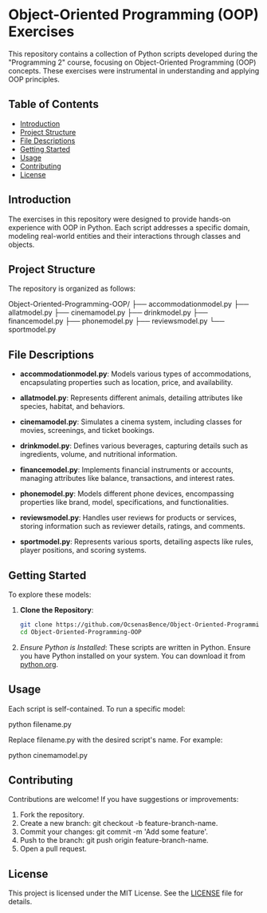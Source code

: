 # Object-Oriented Programming (OOP) Exercises

This repository contains a collection of Python scripts developed during the "Programming 2" course, focusing on Object-Oriented Programming (OOP) concepts. These exercises were instrumental in understanding and applying OOP principles.

## Table of Contents

- [Introduction](#introduction)
- [Project Structure](#project-structure)
- [File Descriptions](#file-descriptions)
- [Getting Started](#getting-started)
- [Usage](#usage)
- [Contributing](#contributing)
- [License](#license)

## Introduction

The exercises in this repository were designed to provide hands-on experience with OOP in Python. Each script addresses a specific domain, modeling real-world entities and their interactions through classes and objects.

## Project Structure

The repository is organized as follows:

Object-Oriented-Programming-OOP/
├── accommodationmodel.py
├── allatmodel.py
├── cinemamodel.py
├── drinkmodel.py
├── financemodel.py
├── phonemodel.py
├── reviewsmodel.py
└── sportmodel.py

## File Descriptions

- **accommodationmodel.py**: Models various types of accommodations, encapsulating properties such as location, price, and availability.

- **allatmodel.py**: Represents different animals, detailing attributes like species, habitat, and behaviors.

- **cinemamodel.py**: Simulates a cinema system, including classes for movies, screenings, and ticket bookings.

- **drinkmodel.py**: Defines various beverages, capturing details such as ingredients, volume, and nutritional information.

- **financemodel.py**: Implements financial instruments or accounts, managing attributes like balance, transactions, and interest rates.

- **phonemodel.py**: Models different phone devices, encompassing properties like brand, model, specifications, and functionalities.

- **reviewsmodel.py**: Handles user reviews for products or services, storing information such as reviewer details, ratings, and comments.

- **sportmodel.py**: Represents various sports, detailing aspects like rules, player positions, and scoring systems.

## Getting Started

To explore these models:

1. **Clone the Repository**:
   ```bash
   git clone https://github.com/OcsenasBence/Object-Oriented-Programming-OOP.git
   cd Object-Oriented-Programming-OOP
   

2. *Ensure Python is Installed*: These scripts are written in Python. Ensure you have Python installed on your system. You can download it from [python.org](https://www.python.org/).

## Usage

Each script is self-contained. To run a specific model:

python filename.py

Replace filename.py with the desired script's name. For example:

python cinemamodel.py

## Contributing

Contributions are welcome! If you have suggestions or improvements:

1. Fork the repository.
2. Create a new branch: git checkout -b feature-branch-name.
3. Commit your changes: git commit -m 'Add some feature'.
4. Push to the branch: git push origin feature-branch-name.
5. Open a pull request.

## License

This project is licensed under the MIT License. See the [LICENSE](LICENSE) file for details.
```
